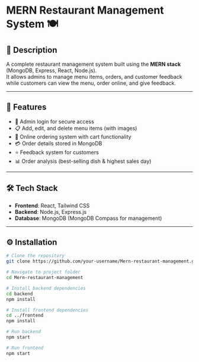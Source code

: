 # MERN Restaurant Management System 🍽️

## 📌 Description
A complete restaurant management system built using the **MERN stack** (MongoDB, Express, React, Node.js).  
It allows admins to manage menu items, orders, and customer feedback while customers can view the menu, order online, and give feedback.

---

## 🚀 Features
- 🔑 Admin login for secure access  
- 📋 Add, edit, and delete menu items (with images)  
- 🛒 Online ordering system with cart functionality  
- 💳 Order details stored in MongoDB  
- ⭐ Feedback system for customers  
- 📊 Order analysis (best-selling dish & highest sales day)  

---

## 🛠️ Tech Stack
- **Frontend**: React, Tailwind CSS  
- **Backend**: Node.js, Express.js  
- **Database**: MongoDB (MongoDB Compass for management)  

---

## ⚙️ Installation
```bash
# Clone the repository
git clone https://github.com/your-username/Mern-restaurant-management.git

# Navigate to project folder
cd Mern-restaurant-management

# Install backend dependencies
cd backend
npm install

# Install frontend dependencies
cd ../frontend
npm install

# Run backend
npm start

# Run frontend
npm start
